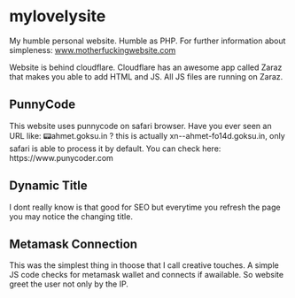 # mylovelysite
My humble personal website. Humble as PHP. 
For further information about simpleness: www.motherfuckingwebsite.com

Website is behind cloudflare. Cloudflare has an awesome app called Zaraz that makes you able to add HTML and JS. All JS files are running on Zaraz.

<h2>PunnyCode</h2>
This website uses punnycode on safari browser. Have you ever seen an URL like: 📟ahmet.goksu.in ?
this is actually xn--ahmet-fo14d.goksu.in, only safari is able to process it by default. You can check here: https://www.punycoder.com

<h2>Dynamic Title</h2>
I dont really know is that good for SEO but everytime you refresh the page you may notice the changing title. 

<h2>Metamask Connection</h2>
This was the simplest thing in thoose that I call creative touches. A simple JS code checks for metamask wallet and connects if awailable. So website greet the user not only by the IP.
